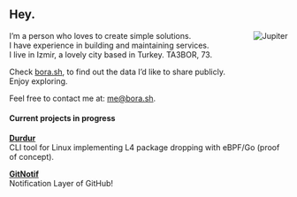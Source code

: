 ## Hey.

<img align="right" src="https://user-images.githubusercontent.com/20258973/194757018-94c5f2b3-5e61-46e7-a4ef-69cfacdd9244.gif" alt="Jupiter">

I’m a person who loves to create simple solutions.  
I have experience in building and maintaining services.  
I live in Izmir, a lovely city based in Turkey. TA3BOR, 73.

Check [bora.sh](https://bora.sh), to find out the data I’d like to share publicly.  
Enjoy exploring.

Feel free to contact me at: [me@bora.sh](mailto:me@bora.sh).  

#### Current projects in progress

[**Durdur**](https://github.com/boratanrikulu/durdur)  
CLI tool for Linux implementing L4 package dropping with eBPF/Go (proof of concept).

[**GitNotif**](https://gitnotif.com)  
Notification Layer of GitHub!     

